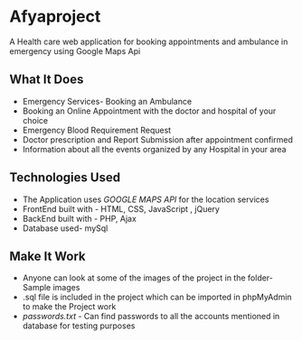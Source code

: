 # Afyaproject
A Health care web application for booking appointments and ambulance in emergency using Google Maps Api

## **What It Does**

- Emergency Services- Booking an Ambulance
- Booking an Online Appointment with the doctor and hospital of your choice
- Emergency Blood Requirement Request
- Doctor prescription and Report Submission after appointment confirmed
- Information about all the events organized by any Hospital in your area


## **Technologies Used**

- The Application uses *GOOGLE MAPS API* for the location services
- FrontEnd built with - HTML, CSS, JavaScript , jQuery
- BackEnd built with - PHP, Ajax
- Database used- mySql

## **Make It Work**

- Anyone can look at some of the images of the project in the folder-Sample images 
- .sql file is included in the project which can be imported in phpMyAdmin to make the Project work
- *passwords.txt* - Can find passwords to all the accounts mentioned in database for testing purposes
